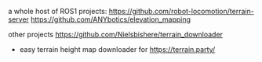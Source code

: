 a whole host of ROS1 projects:
https://github.com/robot-locomotion/terrain-server
https://github.com/ANYbotics/elevation_mapping

other projects
https://github.com/Nielsbishere/terrain_downloader
- easy terrain height map downloader for https://terrain.party/

